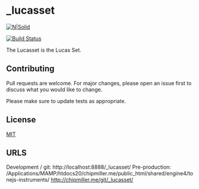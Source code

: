 # _lucasset
[![N|Solid](https://cldup.com/dTxpPi9lDf.thumb.png)](https://nodesource.com/products/nsolid)

[![Build Status](https://travis-ci.org/joemccann/dillinger.svg?branch=master)](https://travis-ci.org/joemccann/dillinger)

The Lucasset is the Lucas Set.

## Contributing
Pull requests are welcome. For major changes, please open an issue first to discuss what you would like to change.

Please make sure to update tests as appropriate.


## License
[MIT](https://choosealicense.com/licenses/mit/)

## URLS
Development / git: http://localhost:8888/_lucasset/
Pre-production: 
/Applications/MAMP/htdocs20/chipmiller.me/public_html/shared/engine4/tonejs-instruments/
http://chipmiller.me/git/_lucasset/





